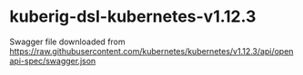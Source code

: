 # kuberig-dsl-kubernetes-v1.12.3

Swagger file downloaded from https://raw.githubusercontent.com/kubernetes/kubernetes/v1.12.3/api/openapi-spec/swagger.json
